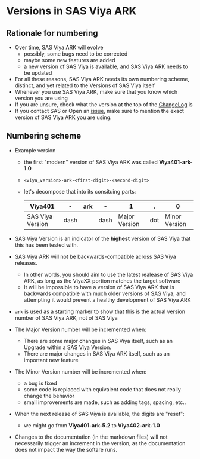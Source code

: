 # Versions in SAS Viya ARK

## Rationale for numbering

* Over time, SAS Viya ARK will evolve
    * possibly, some bugs need to be corrected
    * maybe some new features are added
    * a new version of SAS Viya is available, and SAS Viya ARK needs to be updated
* For all these reasons, SAS Viya ARK needs its own numbering scheme, distinct, and yet related to the Versions of SAS Viya itself
* Whenever you use SAS Viya ARK, make sure that you know which version you are using
* If you are unsure, check what the version at the top of the [ChangeLog](CHANGELOG.md) is
* If you contact SAS or Open an [issue](https://github.com/sassoftware/viya4-ark/issues), make sure to mention the exact version of SAS Viya ARK you are using. 

## Numbering scheme

* Example version
    * the first "modern" version of SAS Viya ARK was called **Viya401-ark-1.0**
    * `<viya_version>-ark-<first-digit>-<second-digit>`
    * let's decompose that into its consituing parts:

        | Viya401               | -  | ark     | -  | 1                 | . | 0                    | 
        |-----------------------|----|---------|----|-------------------|---|----------------------|
        | SAS Viya Version      |dash|         |dash| Major Version     |dot| Minor Version        |

* SAS Viya Version is an indicator of the **highest** version of SAS Viya that this has been tested with. 
* SAS Viya ARK will not be backwards-compatible across SAS Viya releases.
    * In other words, you should aim to use the latest realease of SAS Viya ARK, as long as the ViyaXX portion matches the target software
    * It will be impossible to have a version of SAS Viya ARK that is backwards compatible with much older versions of SAS Viya, and attempting it would prevent a healthy development of SAS Viya ARK
* `ark` is used as a starting marker to show that this is the actual version number of SAS Viya ARK, not of SAS Viya
* The Major Version number will be incremented when:
    * There are some major changes in SAS Viya itself, such as an Upgrade within a SAS Viya Version.
    * There are major changes in SAS Viya ARK itself, such as an important new feature
* The Minor Version number will be incremented when:
    * a bug is fixed 
    * some code is replaced with equivalent code that does not really change the behavior
    * small improvements are made, such as adding tags, spacing, etc..
* When the next release of SAS Viya is available, the digits are "reset": 
    * we might go from **Viya401-ark-5.2** to **Viya402-ark-1.0**
* Changes to the documentation (in the markdown files) will not necessarily trigger an increment in the version, as the documentation does not impact the way the softare runs. 

 


